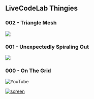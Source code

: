 ## LiveCodeLab Thingies

### 002 - Triangle Mesh

![](https://user-images.githubusercontent.com/1985669/78955055-60961b80-7ade-11ea-8375-879bc09b7584.png)

### 001 - Unexpectedly Spiraling Out

![](https://user-images.githubusercontent.com/1985669/76790942-1c09af80-67c0-11ea-873a-776e31f47d76.png)

### 000 - On The Grid

![YouTube](https://www.youtube.com/watch?v=fl5-4xvDTbg)

[![screen](https://user-images.githubusercontent.com/1985669/76791497-59bb0800-67c1-11ea-9b2b-25c751002bdc.png)](https://www.youtube.com/watch?v=fl5-4xvDTbg)
